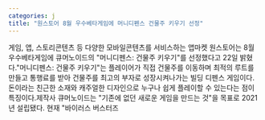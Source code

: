 ```yaml
---
categories: j
title: "원스토어 8월 우수베타게임에 머니디펜스 건물주 키우기 선정"
---
```

게임, 앱, 스토리콘텐츠 등 다양한 모바일콘텐츠를 서비스하는 앱마켓 원스토어는 8월 우수베타게임에 큐머노이드의 "머니디펜스: 건물주 키우기"를 선정했다고 22일 밝혔다."머니디펜스: 건물주 키우기"는 플레이어가 직접 건물주를 이동하며 최적의 루트를 만들고 통행료를 받아 건물주를 최고의 부자로 성장시켜나가는 빌딩 디펜스 게임이다. 돈이라는 친근한 소재와 캐주얼한 디자인으로 누구나 쉽게 플레이할 수 있는다는 점이 특징이다.제작사 큐머노이드는 "기존에 없던 새로운 게임을 만드는 것"을 목표로 2021년 설립됐다. 현재 "바이러스 버스터즈